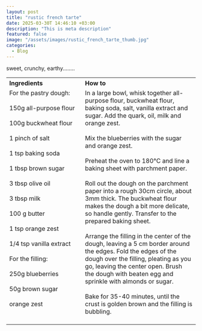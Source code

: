 ```yaml
---
layout: post
title: "rustic french tarte"
date: 2025-03-30T 14:46:10 +03:00
description: "This is meta description"
featured: false
image: "/assets/images/rustic_french_tarte_thumb.jpg"
categories:
  - Blog
---
```


sweet, crunchy, earthy........

<table style="width: 100%; border-collapse: collapse;">
  <tr>
    <th style="text-align: left;width: 40%;vertical-align: top;">Ingredients</th>
    <th style="text-align: left;width: 60%;vertical-align: top;">How to</th>
  </tr>
  <tr>
    <td style="text-align: left;width: 40%;vertical-align: top;">
      For the pastry dough:<br><br>
      150g all-purpose flour<br><br>
      100g buckwheat flour<br><br>
      1 pinch of salt<br><br>
      1 tsp baking soda<br><br>
      1 tbsp brown sugar<br><br>
      3 tbsp olive oil<br><br>
      3 tbsp milk<br><br>
      100 g butter<br><br>
      1 tsp orange zest<br><br>
      1/4 tsp vanilla extract<br><br>
      For the filling:<br><br>
      250g blueberries<br><br>
      50g brown sugar<br><br>
      orange zest<br><br>
    </td>
    <td style="text-align: left;width: 60%;vertical-align: top;">
      In a large bowl, whisk together all-purpose flour, buckwheat flour, baking soda, salt, vanilla extract and sugar. Add the quark, oil, milk and orange zest.<br><br>
      Mix the blueberries with the sugar and orange zest.<br><br>
      Preheat the oven to 180°C and line a baking sheet with parchment paper.<br><br>
      Roll out the dough on the parchment paper into a rough 30cm circle, about 3mm thick. The buckwheat flour makes the dough a bit more delicate, so handle gently. Transfer to the prepared baking sheet.<br><br>
      Arrange the filling in the center of the dough, leaving a 5 cm border around the edges. Fold the edges of the dough over the filling, pleating as you go, leaving the center open. Brush the dough with beaten egg and sprinkle with almonds or sugar.<br><br>
      Bake for 35-40 minutes, until the crust is golden brown and the filling is bubbling.<br><br>
    </td>
  </tr>
</table>
